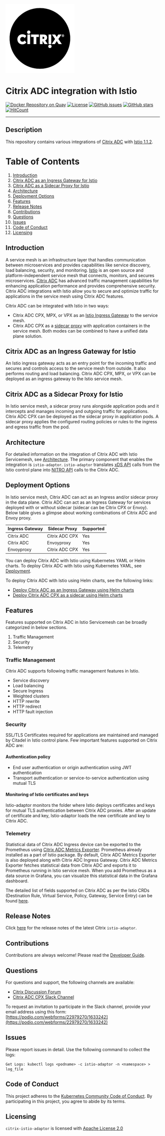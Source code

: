 ![Citrix Logo](docs/media/Citrix_icon.png)

# Citrix ADC integration with Istio

[![Docker Repository on Quay](https://quay.io/repository/citrix/citrix-istio-adaptor/status "Docker Repository on Quay")](https://quay.io/repository/citrix/citrix-istio-adaptor)
[![License](https://img.shields.io/badge/License-Apache%202.0-blue.svg)](./license/LICENSE)
[![GitHub issues](https://img.shields.io/github/issues/citrix/citrix-istio-adaptor.svg)](https://github.com/citrix/citrix-istio-adaptor/issues)
[![GitHub stars](https://img.shields.io/github/stars/citrix/citrix-istio-adaptor.svg)](https://github.com/citrix/citrix-istio-adaptor/stargazers)
[![HitCount](http://hits.dwyl.io/citrix/citrix-istio-adaptor.svg)](http://hits.dwyl.io/citrix/citrix-istio-adaptor)

---

## Description

This repository contains various integrations of [Citrix ADC](https://www.citrix.com/products/citrix-adc/platforms.html) with [Istio 1.1.2](https://istio.io/).

# Table of Contents

1. [Introduction](#introduction)
2. [Citrix ADC as an Ingress Gateway for Istio](#citrix-adc-as-an-ingress-gateway)
3. [Citrix ADC as a Sidecar Proxy for Istio](#citrix-adc-as-a-sidecar)
4. [Architecture](#architecture)
4. [Deployment Options](#deployment-options)
5. [Features](#features)
6. [Release Notes](#release-notes)
7. [Contributions](#contributions)
8. [Questions](#questions)
9. [Issues](#issues)
10. [Code of Conduct](#code-of-conduct)
11. [Licensing](#licensing)

## <a name="introduction">Introduction</a>

A service mesh is an infrastructure layer that handles communication between microservices and provides capabilities like service discovery, load balancing, security, and monitoring. [Istio](https://istio.io/docs/concepts/what-is-istio/) is an open source and platform-independent service mesh that connects, monitors, and secures microservices. [Citrix ADC](https://www.citrix.com/products/citrix-adc/platforms.html) has advanced traffic management capabilities for enhancing application performance and provides comprehensive security. Citrix ADC integrations with Istio allow you to secure and optimize traffic for applications in the service mesh using Citrix ADC features.

Citrix ADC can be integrated with Istio in two ways:

-  Citrix ADC CPX, MPX, or VPX as an [Istio Ingress Gateway](https://istio.io/docs/tasks/traffic-management/ingress/ingress-control/) to the service mesh.
-  Citrix ADC CPX as a [sidecar proxy](https://istio.io/docs/concepts/what-is-istio/#architecture) with application containers in the service mesh.
Both modes can be combined to have a unified data plane solution.

## <a name="citrix-adc-as-an-ingress-gateway">Citrix ADC as an Ingress Gateway for Istio</a>

An Istio ingress gateway acts as an entry point for the incoming traffic and secures and controls access to the service mesh from outside. It also performs routing and load balancing. Citrix ADC CPX, MPX, or VPX can be deployed as an ingress gateway to the Istio service mesh.

## <a name="citrix-adc-as-a-sidecar">Citrix ADC as a Sidecar Proxy for Istio</a>

In Istio service mesh, a sidecar proxy runs alongside application pods and it intercepts and manages incoming and outgoing traffic for applications. Citrix ADC CPX can be deployed as the sidecar proxy in application pods. A sidecar proxy applies the configured routing policies or rules to the ingress and egress traffic from the pod.


## <a name="architecture">Architecture</a>

For detailed information on the integration of Citrix ADC with Istio Servicemesh, see [Architecture](docs/architecture.md). The primary component that enables the integration is `istio-adaptor`. `istio-adaptor` translates [xDS API](https://www.envoyproxy.io/docs/envoy/latest/api-docs/xds_protocol) calls from the Istio control plane into [NITRO API](https://developer-docs.citrix.com/projects/citrix-adc-nitro-api-reference/en/latest/) calls to the Citrix ADC.

## <a name="deployment-options">Deployment Options</a>

In Istio service mesh, Citrix ADC can act as an Ingress and/or sidecar proxy in the data plane. Citrix ADC can act as an Ingress Gateway for services deployed with or without sidecar (sidecar can be Citrix CPX or Envoy). Below table gives a glimpse about working combinations of Citrix ADC and Envoy proxy.

| Ingress Gateway | Sidecar Proxy | Supported |
|-----------------|---------------|-----------|
| Citrix ADC | Citrix ADC CPX | Yes|
| Citrix ADC | Envoyproxy | Yes |
| Envoyproxy | Citrix ADC CPX | Yes |

You can deploy Citrix ADC with Istio using Kubernetes YAML or Helm charts. To deploy Citrix ADC with Istio using Kubernetes YAML, see [Deployment](deployment/README.md).

To deploy Citrix ADC with Istio using Helm charts, see the following links:

- [Deploy Citrix ADC as an Ingress Gateway using Helm charts](./charts/stable/citrix-adc-istio-ingress-gateway/README.md)
- [Deploy Citrix ADC CPX as a sidecar using Helm charts](./charts/stable/citrix-cpx-istio-sidecar-injector/README.md)

## <a name="features">Features</a>

Features supported on Citrix ADC in Istio Servicemesh can be broadly categorized in below sections.
1. Traffic Management
2. Security
3. Telemetry

### Traffic Management

Citrix ADC supports following traffic management features in Istio.

-  Service discovery
-  Load balancing
-  Secure Ingress
-  Weighted clusters
-  HTTP rewrite
-  HTTP redirect
-  HTTP fault injection

### Security

SSL/TLS Certificates required for applications are maintained and managed by Citadel in Istio control plane.
Few important features supported on Citrix ADC are:

#### Authentication policy

-  End user authentication or origin authentication using JWT authentication
-  Transport authentication or service-to-service authentication using mutual TLS

#### Monitoring of Istio certificates and keys

Istio-adaptor monitors the folder where Istio deploys certificates and keys for mutual TLS authentication between Citrix ADC proxies. After an update of certificate and key, Istio-adaptor loads the new certificate and key to Citrix ADC.

### Telemetry

Statistical data of Citrix ADC Ingress device can be exported to the Prometheus using [Citrix ADC Metrics Exporter](https://github.com/citrix/citrix-adc-metrics-exporter). Prometheus already installed as a part of Istio package. By default, Citrix ADC Metrics Exporter is also deployed along with Citrix ADC Ingress Gateway. Citrix ADC Metrics Exporter fetches statistical data from Citrix ADC and exports it to Prometheus running in Istio service mesh. When you add Prometheus as a data source in Grafana, you can visualize this statistical data in the Grafana dashboard. 

The detailed list of fields supported on Citrix ADC as per the Istio CRDs (Destination Rule, Virtual Service, Policy, Gateway, Service Entry) can be found [here](docs/features.md).

## <a name="release-notes">Release Notes</a>

Click [here](docs/release-notes.md) for the release notes of the latest Citrix `istio-adaptor`.

## <a name="contributions">Contributions</a>

Contributions are always welcome! Please read the [Developer Guide](docs/developer_guide.md).

## <a name="questions">Questions</a>

For questions and support, the following channels are available:

-  [Citrix Discussion Forum](https://discussions.citrix.com/)
-  [Citrix ADC CPX Slack Channel](https://citrixadccloudnative.slack.com/)
  
To request an invitation to participate in the Slack channel, provide your email address using this form: [https://podio.com/webforms/22979270/1633242](https://podio.com/webforms/22979270/1633242)

## <a name="issues">Issues</a>

 Please report issues in detail. Use the following command to collect the logs:

    Get Logs: kubectl logs <podname> -c istio-adaptor -n <namespace> > log_file

## <a name="code-of-conduct">Code of Conduct</a>

This project adheres to the [Kubernetes Community Code of Conduct](https://github.com/kubernetes/community/blob/master/code-of-conduct.md). By participating in this project, you agree to abide by its terms.

## <a name="licensing">Licensing</a>

`citrix-istio-adaptor` is licensed with [Apache License 2.0](license/LICENSE)
